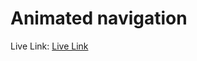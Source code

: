 # Animated navigation

Live Link: <a href="https://sharp-swirles-d99b1c.netlify.app/">Live Link</a>

